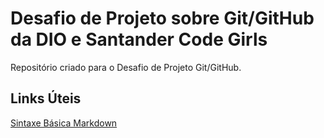 # Desafio de Projeto sobre Git/GitHub da DIO e Santander Code Girls
Repositório criado para o Desafio de Projeto Git/GitHub.

## Links Úteis
[Sintaxe Básica Markdown](https://www.markdownguide.org/basic-syntax/)
